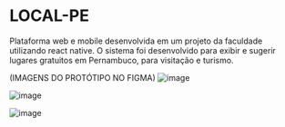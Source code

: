 # LOCAL-PE
Plataforma web e mobile desenvolvida em um projeto da faculdade utilizando react native. O sistema foi desenvolvido para exibir e sugerir lugares gratuitos em Pernambuco, para visitação e turismo.

(IMAGENS DO PROTÓTIPO NO FIGMA)
![image](https://github.com/marrare/localPe/assets/66263681/f1ef8c7c-0ab9-43af-b88f-2be9587094ce)

![image](https://github.com/marrare/localPe/assets/66263681/447c87ea-17b2-4da8-b628-d135b655168c)

![image](https://github.com/marrare/localPe/assets/66263681/7fe3f950-74ec-49dd-9d98-a8bfc1ef204d)
